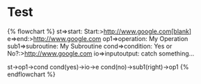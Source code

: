 # Test

{% flowchart %}
st=>start: Start:>http://www.google.com[blank]
e=>end:>http://www.google.com
op1=>operation: My Operation
sub1=>subroutine: My Subroutine
cond=>condition: Yes
or No?:>http://www.google.com
io=>inputoutput: catch something...
 
st->op1->cond
cond(yes)->io->e
cond(no)->sub1(right)->op1
{% endflowchart %}
